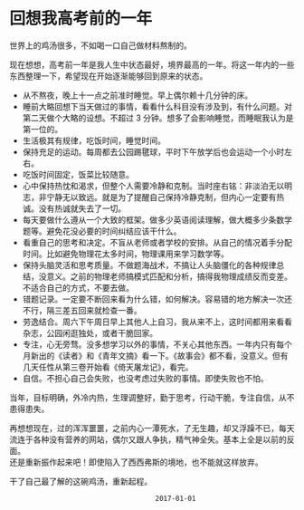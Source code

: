 # 回想我高考前的一年

世界上的鸡汤很多，不如喝一口自己做材料熬制的。

现在想想，高考前一年是我人生中状态最好，境界最高的一年。将这一年内的一些东西整理一下，希望现在开始逐渐能够回到原来的状态。

* 从不熬夜，晚上十一点之前准时睡觉。早上偶尔赖十几分钟的床。
* 睡前大略回想下当天做过的事情，看看什么科目没有涉及到，有什么问题。对第二天做个大略的设想。不超过 3 分钟。想多了会影响睡觉，而睡眠我认为是第一位的。    
* 生活极其有规律，吃饭时间，睡觉时间。
* 保持充足的运动。每周都去公园踢毽球，平时下午放学后也会运动一个小时左右。
* 吃饭时间固定，饭菜比较随意。
* 心中保持热忱和渴求，但整个人需要冷静和克制。当时座右铭：非淡泊无以明志，非宁静无以致远。就是为了提醒自己保持冷静克制，但内心一定要有热诚。没有热诚就失去了一切。
* 每天要做什么遵从一个大致的框架。做多少英语阅读理解，做大概多少条数学题等。避免花没必要的时间纠结应该干什么。
* 看重自己的思考和决定。不盲从老师或者学校的安排。从自己的情况着手分配时间。比如避免物理花太多时间，物理课用来学习数学等。
* 保持头脑灵活和思考质量。不做题海战术，不搞让人头脑僵化的各种规律总结，没意义。之前的物理老师搞模式匹配和分析，搞得我物理成绩反而变差。不适合自己的方式，不要去做。
* 错题记录。一定要不断回来看为什么错，如何解决。容易错的地方解决一次还不行，隔三差五回来就检查一番。
* 劳逸结合。周六下午周日早上其他人上自习，我从来不上，这时间都用来看看杂志，公园闲逛独处，或者干脆回家。
* 专注，心无旁骛。没多想学习以外的事情，不关心其他东西。一年内只有每个月新出的《读者》和《青年文摘》看一下。《故事会》都不看，没意义。但有几天任性从第三卷开始看《倚天屠龙记》，看完。
* 自信。不担心自己会失败，也没考虑过失败的事情。即使失败也不怕。


当年，目标明确，外冷内热，生理调整好，勤于思考，行动干脆，专注自信，从不患得患失。


再想想现在，过的浑浑噩噩，之前内心一潭死水，了无生趣，却又浮躁不已，每天流连于各种没有营养的网站，偶尔又跟人争执，精气神全失。基本上全是以前的反面。  
还是重新振作起来吧！即使陷入了西西弗斯的境地，也不能就这样放弃。

干了自己最了解的这碗鸡汤，重新起程。


                                        2017-01-01